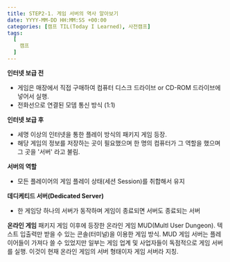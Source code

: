 ```yaml
---
title: STEP2-1. 게임 서버의 역사 알아보기
date: YYYY-MM-DD HH:MM:SS +00:00
categories: [캠프 TIL(Today I Learned), 사전캠프]
tags:
  [
    캠프
  ]
---
```


**인터넷 보급 전**
- 게임은 매장에서 직접 구매하여 컴퓨터 디스크 드라이브 or CD-ROM 드라이브에 넣어서 실행.
- 전화선으로 연결된 모뎀 통신 방식 (1:1)

**인터넷 보급 후**
- 세명 이상의 인터넷을 통한 플레이 방식의 패키지 게임 등장.
- 해당 게임의 정보를 저장하는 곳이 필요했으며 한 명의 컴퓨터가 그 역할을 했으며 그 곳을 '서버' 라고 불림.

**서버의 역할**
- 모든 플레이어의 게임 플레이 상태(세션 Session)를 취합해서 유지

**데디케티드 서버(Dedicated Server)**
- 한 게임당 하나의 서버가 동작하며 게임이 종료되면 서버도 종료되는 서버

**온라인 게임**
패키지 게임 이후에 등장한 온라인 게임 MUD(Multl User Dungeon).
텍스트 입출력만 받을 수 있는 콘솔(터미널)을 이용한 게임 방식.
MUD 게임 서버는 플레이어들이 가져다 쓸 수 있었지만 
일부는 게임 업계 및 사업자들이 독점적으로 게임 서버를 실행.
이것이 현재 온라인 게임의 서버 형태이자 게임 서버라 지칭.
